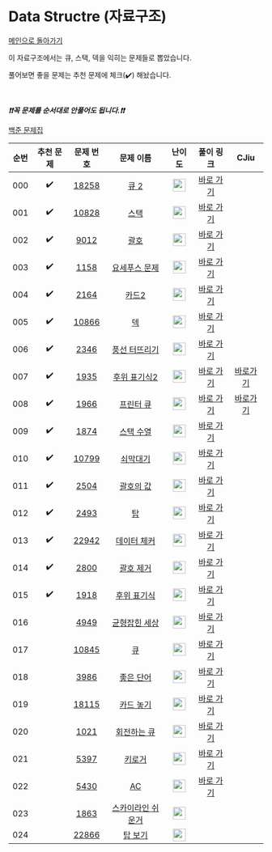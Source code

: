 # Data Structre (자료구조)

[메인으로 돌아가기](https://github.com/tony9402/baekjoon)

이 자료구조에서는 큐, 스택, 덱을 익히는 문제들로 뽑았습니다.

풀어보면 좋을 문제는 추천 문제에 체크(:heavy_check_mark:) 해놨습니다.

<br>

***❗️❗️꼭 문제를 순서대로 안풀어도 됩니다.❗️❗️***

[백준 문제집](https://www.acmicpc.net/workbook/view/6779)


|순번|추천 문제|문제 번호|문제 이름|난이도|풀이 링크|CJiu|
|:--:|:--:|:--:|:--:|:--:|:--:|:--:|
|000|:heavy_check_mark:|[18258](https://www.acmicpc.net/problem/18258)|[큐 2](https://www.acmicpc.net/problem/18258)|<img height="25px" width="25px" src="https://static.solved.ac/tier_small/7.svg"/>|[바로 가기](https://github.com/tony9402/algorithm-solutions/tree/main/solutions/baekjoon/18258)| |
|001|:heavy_check_mark:|[10828](https://www.acmicpc.net/problem/10828)|[스택](https://www.acmicpc.net/problem/10828)|<img height="25px" width="25px" src="https://static.solved.ac/tier_small/7.svg"/>|[바로 가기](https://github.com/tony9402/algorithm-solutions/tree/main/solutions/baekjoon/10828)| |
|002|:heavy_check_mark:|[9012](https://www.acmicpc.net/problem/9012)|[괄호](https://www.acmicpc.net/problem/9012)|<img height="25px" width="25px" src="https://static.solved.ac/tier_small/7.svg"/>|[바로 가기](https://github.com/tony9402/algorithm-solutions/tree/main/solutions/baekjoon/9012)| |
|003|:heavy_check_mark:|[1158](https://www.acmicpc.net/problem/1158)|[요세푸스 문제](https://www.acmicpc.net/problem/1158)|<img height="25px" width="25px" src="https://static.solved.ac/tier_small/7.svg"/>|[바로 가기](https://github.com/tony9402/algorithm-solutions/tree/main/solutions/baekjoon/1158)| |
|004|:heavy_check_mark:|[2164](https://www.acmicpc.net/problem/2164)|[카드2](https://www.acmicpc.net/problem/2164)|<img height="25px" width="25px" src="https://static.solved.ac/tier_small/7.svg"/>|[바로 가기](https://github.com/tony9402/algorithm-solutions/tree/main/solutions/baekjoon/2164)| |
|005|:heavy_check_mark:|[10866](https://www.acmicpc.net/problem/10866)|[덱](https://www.acmicpc.net/problem/10866)|<img height="25px" width="25px" src="https://static.solved.ac/tier_small/7.svg"/>|[바로 가기](https://github.com/tony9402/algorithm-solutions/tree/main/solutions/baekjoon/10866)| |
|006|:heavy_check_mark:|[2346](https://www.acmicpc.net/problem/2346)|[풍선 터뜨리기](https://www.acmicpc.net/problem/2346)|<img height="25px" width="25px" src="https://static.solved.ac/tier_small/8.svg"/>|[바로 가기](https://github.com/tony9402/algorithm-solutions/tree/main/solutions/baekjoon/2346)| |
|007|:heavy_check_mark:|[1935](https://www.acmicpc.net/problem/1935)|[후위 표기식2](https://www.acmicpc.net/problem/1935)|<img height="25px" width="25px" src="https://static.solved.ac/tier_small/8.svg"/>|[바로 가기](https://github.com/tony9402/algorithm-solutions/tree/main/solutions/baekjoon/1935)|[바로가기](https://be-freely.tistory.com/69) |
|008|:heavy_check_mark:|[1966](https://www.acmicpc.net/problem/1966)|[프린터 큐](https://www.acmicpc.net/problem/1966)|<img height="25px" width="25px" src="https://static.solved.ac/tier_small/8.svg"/>|[바로 가기](https://github.com/tony9402/algorithm-solutions/tree/main/solutions/baekjoon/1966)|[바로가기](https://be-freely.tistory.com/60) |
|009|:heavy_check_mark:|[1874](https://www.acmicpc.net/problem/1874)|[스택 수열](https://www.acmicpc.net/problem/1874)|<img height="25px" width="25px" src="https://static.solved.ac/tier_small/9.svg"/>|[바로 가기](https://github.com/tony9402/algorithm-solutions/tree/main/solutions/baekjoon/1874)| |
|010|:heavy_check_mark:|[10799](https://www.acmicpc.net/problem/10799)|[쇠막대기](https://www.acmicpc.net/problem/10799)|<img height="25px" width="25px" src="https://static.solved.ac/tier_small/9.svg"/>|[바로 가기](https://github.com/tony9402/algorithm-solutions/tree/main/solutions/baekjoon/10799)| |
|011|:heavy_check_mark:|[2504](https://www.acmicpc.net/problem/2504)|[괄호의 값](https://www.acmicpc.net/problem/2504)|<img height="25px" width="25px" src="https://static.solved.ac/tier_small/11.svg"/>|[바로 가기](https://github.com/tony9402/algorithm-solutions/tree/main/solutions/baekjoon/2504)| |
|012|:heavy_check_mark:|[2493](https://www.acmicpc.net/problem/2493)|[탑](https://www.acmicpc.net/problem/2493)|<img height="25px" width="25px" src="https://static.solved.ac/tier_small/11.svg"/>|[바로 가기](https://github.com/tony9402/algorithm-solutions/tree/main/solutions/baekjoon/2493)| |
|013|:heavy_check_mark:|[22942](https://www.acmicpc.net/problem/22942)|[데이터 체커](https://www.acmicpc.net/problem/22942)|<img height="25px" width="25px" src="https://static.solved.ac/tier_small/12.svg"/>|[바로 가기](https://github.com/tony9402/algorithm-solutions/tree/main/solutions/baekjoon/22942)| |
|014|:heavy_check_mark:|[2800](https://www.acmicpc.net/problem/2800)|[괄호 제거](https://www.acmicpc.net/problem/2800)|<img height="25px" width="25px" src="https://static.solved.ac/tier_small/12.svg"/>|[바로 가기](https://github.com/tony9402/algorithm-solutions/tree/main/solutions/baekjoon/2800)| |
|015|:heavy_check_mark:|[1918](https://www.acmicpc.net/problem/1918)|[후위 표기식](https://www.acmicpc.net/problem/1918)|<img height="25px" width="25px" src="https://static.solved.ac/tier_small/14.svg"/>|[바로 가기](https://github.com/tony9402/algorithm-solutions/tree/main/solutions/baekjoon/1918)| |
|016||[4949](https://www.acmicpc.net/problem/4949)|[균형잡힌 세상](https://www.acmicpc.net/problem/4949)|<img height="25px" width="25px" src="https://static.solved.ac/tier_small/7.svg"/>|[바로 가기](https://github.com/tony9402/algorithm-solutions/tree/main/solutions/baekjoon/4949)| |
|017||[10845](https://www.acmicpc.net/problem/10845)|[큐](https://www.acmicpc.net/problem/10845)|<img height="25px" width="25px" src="https://static.solved.ac/tier_small/7.svg"/>|[바로 가기](https://github.com/tony9402/algorithm-solutions/tree/main/solutions/baekjoon/10845)| |
|018||[3986](https://www.acmicpc.net/problem/3986)|[좋은 단어](https://www.acmicpc.net/problem/3986)|<img height="25px" width="25px" src="https://static.solved.ac/tier_small/7.svg"/>|[바로 가기](https://github.com/tony9402/algorithm-solutions/tree/main/solutions/baekjoon/3986)| |
|019||[18115](https://www.acmicpc.net/problem/18115)|[카드 놓기](https://www.acmicpc.net/problem/18115)|<img height="25px" width="25px" src="https://static.solved.ac/tier_small/8.svg"/>|[바로 가기](https://github.com/tony9402/algorithm-solutions/tree/main/solutions/baekjoon/18115)| |
|020||[1021](https://www.acmicpc.net/problem/1021)|[회전하는 큐](https://www.acmicpc.net/problem/1021)|<img height="25px" width="25px" src="https://static.solved.ac/tier_small/8.svg"/>|[바로 가기](https://github.com/tony9402/algorithm-solutions/tree/main/solutions/baekjoon/1021)| |
|021||[5397](https://www.acmicpc.net/problem/5397)|[키로거](https://www.acmicpc.net/problem/5397)|<img height="25px" width="25px" src="https://static.solved.ac/tier_small/9.svg"/>|[바로 가기](https://github.com/tony9402/algorithm-solutions/tree/main/solutions/baekjoon/5397)| |
|022||[5430](https://www.acmicpc.net/problem/5430)|[AC](https://www.acmicpc.net/problem/5430)|<img height="25px" width="25px" src="https://static.solved.ac/tier_small/11.svg"/>|[바로 가기](https://github.com/tony9402/algorithm-solutions/tree/main/solutions/baekjoon/5430)| |
|023||<a href="https://www.acmicpc.net/problem/1863" target="_blank">1863</a>|<a href="https://www.acmicpc.net/problem/1863" target="_blank">스카이라인 쉬운거</a>|<img height="25px" width="25px" src="https://static.solved.ac/tier_small/12.svg"/>||
|024||<a href="https://www.acmicpc.net/problem/22866" target="_blank">22866</a>|<a href="https://www.acmicpc.net/problem/22866" target="_blank">탑 보기</a>|<img height="25px" width="25px" src="https://static.solved.ac/tier_small/13.svg"/>||
